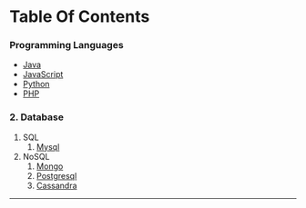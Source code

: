 # Table Of Contents  

### Programming Languages
   * [Java](https://srimuthurajesh.github.io/Tech-Notes/Java)
   * [JavaScript](https://srimuthurajesh.github.io/Tech-Notes/Java%20script)
   * [Python](https://srimuthurajesh.github.io/Tech-Notes/Python)
   * [PHP](https://srimuthurajesh.github.io/Tech-Notes/PHP)

### 2. Database
   1. SQL
       1. [Mysql](https://srimuthurajesh.github.io/Tech-Notes/SQL/mysql.html)
   2. NoSQL
       1. [Mongo](https://srimuthurajesh.github.io/Tech-Notes/NoSql/Mongo.html)
       2. [Postgresql](https://srimuthurajesh.github.io/Tech-Notes/NoSql/Mongo.html)
       3. [Cassandra](https://srimuthurajesh.github.io/Tech-Notes/NoSql/Cassandra.html)


----
